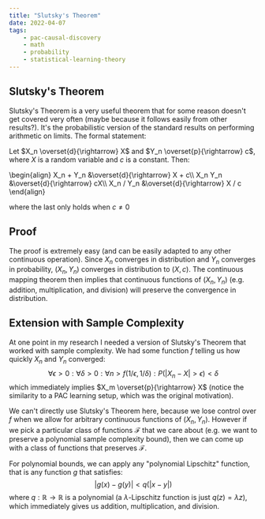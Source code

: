 ```yaml
---
title: "Slutsky's Theorem"
date: 2022-04-07
tags:
    - pac-causal-discovery
    - math
    - probability
    - statistical-learning-theory
---
```

## Slutsky's Theorem

Slutsky's Theorem is a very useful theorem that for some reason doesn't get covered very often (maybe because it follows easily from other results?). It's the probabilistic version of the standard results on performing arithmetic on limits. The formal statement:

Let $X_n \overset{d}{\rightarrow} X$ and $Y_n \overset{p}{\rightarrow} c$, where $X$ is a random variable and $c$ is a constant. Then:

\\begin{align}
    X_n + Y_n &\overset{d}{\rightarrow} X + c\\\\
    X_n Y_n &\overset{d}{\rightarrow} cX\\\\
    X_n / Y_n &\overset{d}{\rightarrow} X / c
\\end{align}

where the last only holds when $c \neq 0$

## Proof
The proof is extremely easy (and can be easily adapted to any other continuous operation). Since $X_n$ converges in distribution and $Y_n$ converges in probability, $(X_n, Y_n)$ converges in distribution to $(X, c)$. The continuous mapping theorem then implies that continuous functions of $(X_n, Y_n)$ (e.g. addition, multiplication, and division) will preserve the convergence in distribution.

## Extension with Sample Complexity
At one point in my research I needed a version of Slutsky's Theorem that worked with sample complexity. We had some function $f$ telling us how quickly $X_n$ and $Y_n$ converged:
$$
\forall \epsilon > 0: \forall \delta > 0: \forall n > f(1/\epsilon, 1/ \delta): P(|X_n - X| > \epsilon) < \delta
$$
which immediately implies $X_m \overset{p}{\rightarrow} X$ (notice the similarity to a PAC learning setup, which was the original motivation).

We can't directly use Slutsky's Theorem here, because we lose control over $f$ when we allow for arbitrary continuous functions of $(X_n, Y_n)$. However if we pick a particular class of functions $\mathcal{F}$ that we care about (e.g. we want to preserve a polynomial sample complexity bound), then we can come up with a class of functions that preserves $\mathcal{F}$.

For polynomial bounds, we can apply any "polynomial Lipschitz" function, that is any function $g$ that satisfies:
$$
    |g(x) - g(y)| < q(|x - y|)
$$
where $q: \mathbb{R} \rightarrow \mathbb{R}$ is a polynomial (a $\lambda$-Lipschitz function is just $q(z) = \lambda z$), which immediately gives us addition, multiplication, and division.